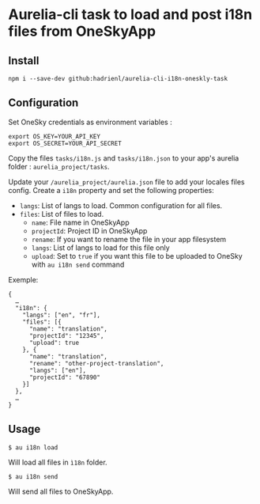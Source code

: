 # Aurelia-cli task to load and post i18n files from OneSkyApp

## Install

    npm i --save-dev github:hadrienl/aurelia-cli-i18n-oneskly-task

## Configuration

Set OneSky credentials as environment variables :

```
export OS_KEY=YOUR_API_KEY
export OS_SECRET=YOUR_API_SECRET
```

Copy the files `tasks/i18n.js` and `tasks/i18n.json` to your app's aurelia folder : `aurelia_project/tasks`.

Update your `/aurelia_project/aurelia.json` file to add your locales files config. Create a `i18n` property and set the following properties: 

* `langs`: List of langs to  load. Common configuration for all files.
* `files`: List of files to load.
  * `name`: File name in OneSkyApp
  * `projectId`: Project ID in OneSkyApp
  * `rename`: If you want to rename the file in your app filesystem
  * `langs`: List of langs to load for this file only
  * `upload`: Set to `true` if you want this file to be uploaded to OneSky with `au i18n send` command

Exemple: 

```
{
  …
  "i18n": {
    "langs": ["en", "fr"],
    "files": [{
      "name": "translation",
      "projectId": "12345",
      "upload": true
    }, {
      "name": "translation",
      "rename": "other-project-translation",
      "langs": ["en"],
      "projectId": "67890"
    }]
  },
  …
}
```

## Usage

    $ au i18n load

Will load all files in `ì18n` folder.

    $ au i18n send

Will send all files to OneSkyApp.

